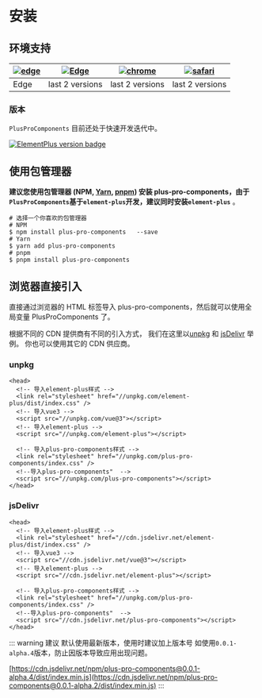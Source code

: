 # 安装

## 环境支持

| [![edge](https://raw.githubusercontent.com/alrra/browser-logos/master/src/edge/edge_48x48.png)](http://godban.github.io/browsers-support-badges/) | [![Edge](https://raw.githubusercontent.com/alrra/browser-logos/master/src/firefox/firefox_48x48.png)](http://godban.github.io/browsers-support-badges/) | [![chrome](https://raw.githubusercontent.com/alrra/browser-logos/master/src/chrome/chrome_48x48.png)](http://godban.github.io/browsers-support-badges/) | [![safari](https://raw.githubusercontent.com/alrra/browser-logos/master/src/safari/safari_48x48.png)](http://godban.github.io/browsers-support-badges/) |
| ------------------------------------------------------------------------------------------------------------------------------------------------- | ------------------------------------------------------------------------------------------------------------------------------------------------------- | ------------------------------------------------------------------------------------------------------------------------------------------------------- | ------------------------------------------------------------------------------------------------------------------------------------------------------- |
| Edge                                                                                                                                              | last 2 versions                                                                                                                                         | last 2 versions                                                                                                                                         | last 2 versions                                                                                                                                         |

### 版本

`PlusProComponents` 目前还处于快速开发迭代中。

[![ElementPlus version badge](https://img.shields.io/npm/v/plus-pro-components.svg?style=flat-square)](https://www.npmjs.org/package/plus-pro-components)

## 使用包管理器

**建议您使用包管理器 (NPM, [Yarn](https://classic.yarnpkg.com/lang/en/), [pnpm](https://pnpm.io/)) 安装 plus-pro-components，由于`PlusProComponents`基于`element-plus`开发，建议同时安装`element-plus`** 。

```shell
# 选择一个你喜欢的包管理器
# NPM
$ npm install plus-pro-components   --save
# Yarn
$ yarn add plus-pro-components
# pnpm
$ pnpm install plus-pro-components
```

## 浏览器直接引入

直接通过浏览器的 HTML 标签导入 plus-pro-components，然后就可以使用全局变量 PlusProComponents 了。

根据不同的 CDN 提供商有不同的引入方式， 我们在这里以[unpkg](https://unpkg.com) 和 [jsDelivr](https://jsdelivr.com) 举例。 你也可以使用其它的 CDN 供应商。

### unpkg

```html{10}
<head>
  <!-- 导入element-plus样式 -->
  <link rel="stylesheet" href="//unpkg.com/element-plus/dist/index.css" />
  <!-- 导入vue3 -->
  <script src="//unpkg.com/vue@3"></script>
  <!-- 导入element-plus -->
  <script src="//unpkg.com/element-plus"></script>

  <!-- 导入plus-pro-components样式 -->
  <link rel="stylesheet" href="//unpkg.com/plus-pro-components/index.css" />
  <!--导入plus-pro-components"  -->
  <script src="//unpkg.com/plus-pro-components"></script>
</head>
```

### jsDelivr

```html{10}
<head>
  <!-- 导入element-plus样式 -->
  <link rel="stylesheet" href="//cdn.jsdelivr.net/element-plus/dist/index.css" />
  <!-- 导入vue3 -->
  <script src="//cdn.jsdelivr.net/vue@3"></script>
  <!-- 导入element-plus -->
  <script src="//cdn.jsdelivr.net/element-plus"></script>

  <!-- 导入plus-pro-components样式 -->
  <link rel="stylesheet" href="//unpkg.com/plus-pro-components/index.css" />
  <!--导入plus-pro-components"  -->
  <script src="//cdn.jsdelivr.net/plus-pro-components"></script>
</head>
```

::: warning 建议
默认使用最新版本，使用时建议加上版本号 如使用`0.0.1-alpha.4`版本，防止因版本导致应用出现问题。

[https://cdn.jsdelivr.net/npm/plus-pro-components@0.0.1-alpha.4/dist/index.min.js](https://cdn.jsdelivr.net/npm/plus-pro-components@0.0.1-alpha.2/dist/index.min.js)
:::
